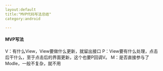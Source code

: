 ```yaml
---
layout:default
title:"MVP代码写法总结"
category:android

---
```


#### MVP写法

V：有什么View，View要做什么更新，就留出接口
P：View要有什么处理，点击后干什么，至于点击后的界面更新，这个也要P回调V。
M：是否直接参与了Modle，一般不复杂，就不用